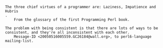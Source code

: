     The three chief virtues of a programmer are: Laziness, Impatience and Hubris
    .
        From the glossary of the first Programming Perl book.

    The problem with being consistent is that there are lots of ways to be consistent, and they're all inconsistent with each other.
        Message-ID <20050516005559.GC26184@wall.org>, to perl6-language mailing-list.
